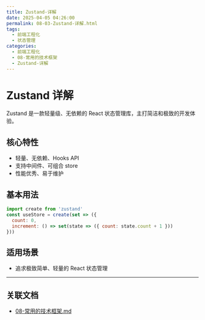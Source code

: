 ```yaml
---
title: Zustand-详解
date: 2025-04-05 04:26:00
permalink: 08-03-Zustand-详解.html
tags:
  - 前端工程化
  - 状态管理
categories:
  - 前端工程化
  - 08-常用的技术框架
  - Zustand-详解
---
```


# Zustand 详解

Zustand 是一款轻量级、无依赖的 React 状态管理库，主打简洁和极致的开发体验。

## 核心特性

- 轻量、无依赖、Hooks API
- 支持中间件、可组合 store
- 性能优秀、易于维护

## 基本用法

```js
import create from 'zustand'
const useStore = create(set => ({
  count: 0,
  increment: () => set(state => ({ count: state.count + 1 }))
}))
```

## 适用场景

- 追求极致简单、轻量的 React 状态管理

---

## 关联文档

- [08-常用的技术框架.md](08-常用的技术框架.html)